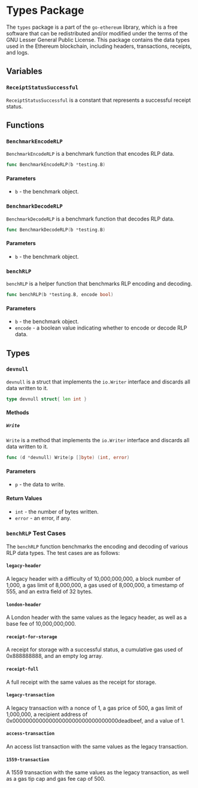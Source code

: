 # Types Package

The `types` package is a part of the `go-ethereum` library, which is a free software that can be redistributed and/or modified under the terms of the GNU Lesser General Public License. This package contains the data types used in the Ethereum blockchain, including headers, transactions, receipts, and logs.

## Variables

### `ReceiptStatusSuccessful`

`ReceiptStatusSuccessful` is a constant that represents a successful receipt status.

## Functions

### `BenchmarkEncodeRLP`

`BenchmarkEncodeRLP` is a benchmark function that encodes RLP data.

```go
func BenchmarkEncodeRLP(b *testing.B)
```

#### Parameters

- `b` - the benchmark object.

### `BenchmarkDecodeRLP`

`BenchmarkDecodeRLP` is a benchmark function that decodes RLP data.

```go
func BenchmarkDecodeRLP(b *testing.B)
```

#### Parameters

- `b` - the benchmark object.

### `benchRLP`

`benchRLP` is a helper function that benchmarks RLP encoding and decoding.

```go
func benchRLP(b *testing.B, encode bool)
```

#### Parameters

- `b` - the benchmark object.
- `encode` - a boolean value indicating whether to encode or decode RLP data.

## Types

### `devnull`

`devnull` is a struct that implements the `io.Writer` interface and discards all data written to it.

```go
type devnull struct{ len int }
```

#### Methods

##### `Write`

`Write` is a method that implements the `io.Writer` interface and discards all data written to it.

```go
func (d *devnull) Write(p []byte) (int, error)
```

#### Parameters

- `p` - the data to write.

#### Return Values

- `int` - the number of bytes written.
- `error` - an error, if any.

### `benchRLP` Test Cases

The `benchRLP` function benchmarks the encoding and decoding of various RLP data types. The test cases are as follows:

#### `legacy-header`

A legacy header with a difficulty of 10,000,000,000, a block number of 1,000, a gas limit of 8,000,000, a gas used of 8,000,000, a timestamp of 555, and an extra field of 32 bytes.

#### `london-header`

A London header with the same values as the legacy header, as well as a base fee of 10,000,000,000.

#### `receipt-for-storage`

A receipt for storage with a successful status, a cumulative gas used of 0x888888888, and an empty log array.

#### `receipt-full`

A full receipt with the same values as the receipt for storage.

#### `legacy-transaction`

A legacy transaction with a nonce of 1, a gas price of 500, a gas limit of 1,000,000, a recipient address of 0x00000000000000000000000000000000deadbeef, and a value of 1.

#### `access-transaction`

An access list transaction with the same values as the legacy transaction.

#### `1559-transaction`

A 1559 transaction with the same values as the legacy transaction, as well as a gas tip cap and gas fee cap of 500.